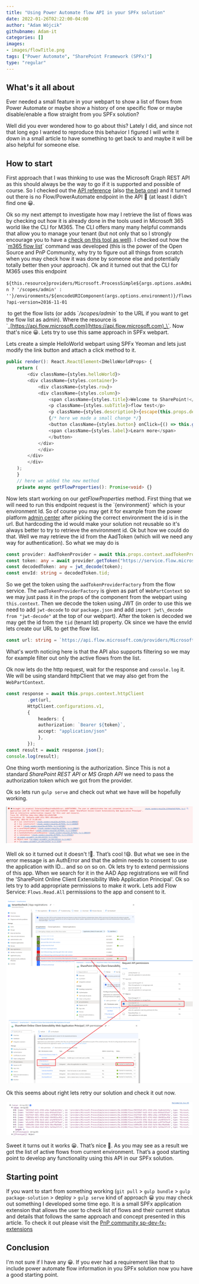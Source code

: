 ```yaml
---
title: "Using Power Automate flow API in your SPFx solution"
date: 2022-01-26T02:22:00-04:00
author: "Adam Wójcik"
githubname: Adam-it
categories: []
images:
- images/flowTitle.png
tags: ["Power Automate", "SharePoint Framework (SPFx)"]
type: "regular"
---
```


## What's it all about

Ever needed a small feature in your webpart to show a list of flows from Power Automate or maybe show a history of one specific flow or maybe disable/enable a flow straight from you SPFx solution?

Well did you ever wondered how to go about this? Lately I did, and since not that long ego I wanted to reproduce this behavior I figured I will write it down in a small article to have something to get back to and maybe it will be also helpful for someone else.

## How to start

First approach that I was thinking to use was the Microsoft Graph REST API as this should always be the way to go if it is supported and possible of course. So I checked out the [API reference](https://docs.microsoft.com/en-us/graph/api/overview?view=graph-rest-1.0&preserve-view=true) (also [the beta one](https://docs.microsoft.com/en-us/graph/api/overview?view=graph-rest-beta&preserve-view=true)) and it turned out there is no Flow/PowerAutomate endpoint in the API 🥲 (at least I didn't find one 😀.

Ok so my next attempt to investigate how may I retrieve the list of flows was by checking out how it is already done in the tools used in Microsoft 365 world like the CLI for M365. The CLI offers many many helpful commands that allow you to manage your tenant (but not only that so I strongly encourage you to have a [check on this tool as well](https://pnp.github.io/cli-microsoft365/)). I checked out how the \`[m365 flow list](https://github.com/pnp/cli-microsoft365/blob/main/src/m365/flow/commands/flow-list.ts)\` command was developed (this is the power of the Open Source and PnP Community, why try to figure out all things from scratch when you may check how it was done by someone else and potentially totally better then your approach). Ok and it turned out that the CLI for M365 uses this endpoint 

`${this.resource}providers/Microsoft.ProcessSimple${args.options.asAdmin ? '/scopes/admin' : ''}/environments/${encodeURIComponent(args.options.environment)}/flows?api-version=2016-11-01`

 to get the flow lists (or adds \`_/scopes/admin_\` to the URL if you want to get the flow list as admin). Where the resource is \`_[https://api.flow.microsoft.com](https://api.flow.microsoft.com)_\`. Now that's nice 😀. Lets try to use this same approach in SPFx webpart.

Lets create a simple HelloWorld webpart using SPFx Yeoman and lets just modify the link button and attach a click method to it.

```typescript
public render(): React.ReactElement<IHelloWorldProps> {
    return (
        <div className={styles.helloWorld}>
        <div className={styles.container}>
            <div className={styles.row}>
            <div className={styles.column}>
                <span className={styles.title}>Welcome to SharePoint!</span>
                <p className={styles.subTitle}>flow test</p>
                <p className={styles.description}>{escape(this.props.description)}</p>
                {/* here we made a small change */}
                <button className={styles.button} onClick={() => this.getFlowProperties()}>
                <span className={styles.label}>Learn more</span>
                </button>
            </div>
            </div>
        </div>
        </div>
    );
    }
    // here we added the new method
    private async getFlowProperties(): Promise<void> {}
```

Now lets start working on our _getFlowProperties_ method. First thing that we will need to run this endpoint request is the \`{environment}\` which is your environment Id. So of course you may get it for example from the power platform [admin center](https://admin.powerplatform.microsoft.com/environments) after picking the correct environment the id is in the url. But hardcoding the id would make your solution not reusable so it's always better to try to retrieve the environment id. Ok but how we could do that. Well we may retrieve the id from the AadToken (which will we need any way for authentication). So what we may do is

```typescript
const provider: AadTokenProvider = await this.props.context.aadTokenProviderFactory.getTokenProvider();
const token: any = await provider.getToken("https://service.flow.microsoft.com/");
const decodedToken: any = jwt_decode(token);
const envId: string = decodedToken.tid;
```

So we get the token using the `aadTokenProviderFactory` from the flow service. The `aadTokenProviderFactory` is given as part of `WebPartContext` so we may just pass it in the props of the component from the webpart using `this.context`. Then we decode the token using JWT (in order to use this we need to add `jwt-decode` to our `package.json` and add `import jwt\_decode from "jwt-decode"` at the top of our webpart). After the token is decoded we may get the id from the `tid` (tenant Id) property. Ok since we have the envId lets create our URL to get the flow list.

```typescript
const url: string = `https://api.flow.microsoft.com/providers/Microsoft.ProcessSimple/environments/Default-${envId}/flows?api-version=2016-11-01&$filter=properties/isActive+eq+'true'`;
```


What's worth noticing here is that the API also supports filtering so we may for example filter out only the active flows from the list.

Ok now lets do the http request, wait for the response and `console.log` it. We will be using standard httpClient that we may also get from the `WebPartContext`.

```typescript
const response = await this.props.context.httpClient
        .get(url,
        HttpClient.configurations.v1,
        {
            headers: {
            authorization: `Bearer ${token}`,
            accept: "application/json"
            },
        });
const result = await response.json();
console.log(result);
```

One thing worth mentioning is the authorization. Since This is not a standard _SharePoint REST API_ or _MS Graph API_ we need to pass the authorization token which we got from the provider.

Ok so lets run `gulp serve` and check out what we have will be hopefully working.

![thumbnail image 2 of blog post titled Using Power Automate flow API in your SPFx solution ](images/flow3.png)

Well ok so it turned out it doesn't !:facepalm:. That’s cool !:smile:. But what we see in the error message is an AuthError and that the admin needs to consent to use the application with ID… and so on so on. Ok lets try to extend permissions of this app. When we search for it in the AAD App registrations we will find the 'SharePoint Online Client Extensibility Web Application Principal'. Ok so lets try to add appropriate permissions to make it work. Lets add Flow Service: `Flows.Read.All` permissions to the app and consent to it.

![thumbnail image 3 of blog post titled Using Power Automate flow API in your SPFx solution ](images/flow8.png)

Ok this seems about right lets retry our solution and check it out now.

![thumbnail image 4 of blog post titled Using Power Automate flow API in your SPFx solution ](images/flow1.png)

Sweet it turns out it works 😀. That’s nice 🤩. As you may see as a result we got the list of active flows from current environment. That’s a good starting point to develop any functionality using this API in our SPFx solution.

## Starting point

If you want to start from something working (`git pull` > `gulp bundle` > `gulp package-solution` > deploy > `gulp serve` kind of approach 😀 you may check out something I developed some time ego. It is a small SPFx application extension that allows the user to check list of flows and their current status and details that follows the same approach and concept presented in this article. To check it out please visit the [PnP community sp-dev-fx-extensions](https://github.com/pnp/sp-dev-fx-extensions/tree/main/samples/react-application-my-flows-list)


## Conclusion

I'm not sure if I have any 😀. If you ever had a requirement like that to include power automate flow information in you SPFx solution now you have a good starting point.



